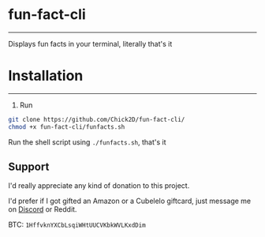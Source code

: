 # fun-fact-cli
---
Displays fun facts in your terminal, literally that's it

# Installation
---
1. Run
```bash
git clone https://github.com/Chick2D/fun-fact-cli/
chmod +x fun-fact-cli/funfacts.sh
```
Run the shell script using `./funfacts.sh`, that's it

Support
---
 
I'd really appreciate any kind of donation to this project.

I'd prefer if I got gifted an Amazon or a Cubelelo giftcard, just message me on [Discord](https://discord.gg/tuWnYReXbS) or Reddit.

BTC: `1HffvknYXCbLsqiWHtUUCVKbkWVLKxdDim`
